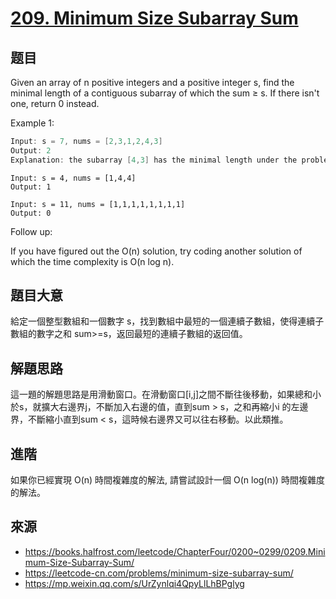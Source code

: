 # [209. Minimum Size Subarray Sum](https://leetcode.com/problems/minimum-size-subarray-sum/)

## 题目

Given an array of n positive integers and a positive integer s, find the minimal length of a contiguous subarray of which the sum ≥ s. If there isn't one, return 0 instead.

Example 1:

```c
Input: s = 7, nums = [2,3,1,2,4,3]
Output: 2
Explanation: the subarray [4,3] has the minimal length under the problem constraint.
```

```
Input: s = 4, nums = [1,4,4]
Output: 1
```

```
Input: s = 11, nums = [1,1,1,1,1,1,1,1]
Output: 0
```

Follow up:
  
If you have figured out the O(n) solution, try coding another solution of which the time complexity is O(n log n). 

## 題目大意

給定一個整型數組和一個數字 s，找到數組中最短的一個連續子數組，使得連續子數組的數字之和 sum>=s，返回最短的連續子數組的返回值。

## 解題思路

這一題的解題思路是用滑動窗口。在滑動窗口[i,j]之間不斷往後移動，如果總和小於s，就擴大右邊界j，不斷加入右邊的值，直到sum > s，之和再縮小i 的左邊界，不斷縮小直到sum < s，這時候右邊界又可以往右移動。以此類推。

## 進階

如果你已經實現 O(n) 時間複雜度的解法, 請嘗試設計一個 O(n log(n)) 時間複雜度的解法。

## 來源
* https://books.halfrost.com/leetcode/ChapterFour/0200~0299/0209.Minimum-Size-Subarray-Sum/
* https://leetcode-cn.com/problems/minimum-size-subarray-sum/
* https://mp.weixin.qq.com/s/UrZynlqi4QpyLlLhBPglyg